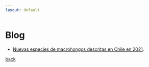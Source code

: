 ```yaml
---
layout: default
---
```


# Blog

- [Nuevas especies de macrohongos descritas en Chile en 2021](https://medium.com/@crriquelme2/nuevas-especies-de-macrohongos-descritas-en-chile-en-2021-a0171a95469). 

[back](./)
